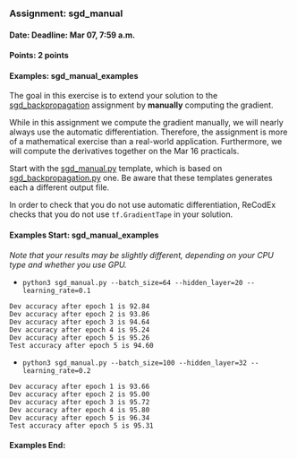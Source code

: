 ### Assignment: sgd_manual
#### Date: Deadline: Mar 07, 7:59 a.m.
#### Points: 2 points
#### Examples: sgd_manual_examples

The goal in this exercise is to extend your solution to the
[sgd_backpropagation](https://ufal.mff.cuni.cz/courses/npfl114/2122-summer#sgd_backpropagation)
assignment by **manually** computing the gradient.

While in this assignment we compute the gradient manually, we will nearly always
use the automatic differentiation. Therefore, the assignment is more of
a mathematical exercise than a real-world application. Furthermore, we will
compute the derivatives together on the Mar 16 practicals.

Start with the
[sgd_manual.py](https://github.com/ufal/npfl114/tree/master/labs/02/sgd_manual.py)
template, which is based on
[sgd_backpropagation.py](https://github.com/ufal/npfl114/tree/master/labs/02/sgd_backpropagation.py)
one. Be aware that these templates generates each a different output file.

In order to check that you do not use automatic differentiation, ReCodEx checks
that you do not use `tf.GradientTape` in your solution.

#### Examples Start: sgd_manual_examples
_Note that your results may be slightly different, depending on your CPU type and whether you use GPU._
- `python3 sgd_manual.py --batch_size=64 --hidden_layer=20 --learning_rate=0.1`
```
Dev accuracy after epoch 1 is 92.84
Dev accuracy after epoch 2 is 93.86
Dev accuracy after epoch 3 is 94.64
Dev accuracy after epoch 4 is 95.24
Dev accuracy after epoch 5 is 95.26
Test accuracy after epoch 5 is 94.60
```
- `python3 sgd_manual.py --batch_size=100 --hidden_layer=32 --learning_rate=0.2`
```
Dev accuracy after epoch 1 is 93.66
Dev accuracy after epoch 2 is 95.00
Dev accuracy after epoch 3 is 95.72
Dev accuracy after epoch 4 is 95.80
Dev accuracy after epoch 5 is 96.34
Test accuracy after epoch 5 is 95.31
```
#### Examples End:
